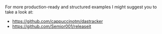 For more production-ready and structured examples I might suggest you to take a 
look at:
- https://github.com/cappuccinotm/dastracker
- https://github.com/Semior001/releaseit